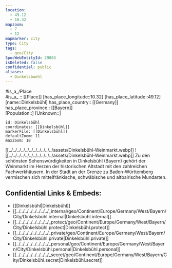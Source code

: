 ```yaml
---
location:
  - 49.12
  - 10.32
mapzoom:
  - 7
  - 12
mapmarker: city
type: City
tags:
  - geo/City
SpocWebEntityId: 29803
isDeleted: false
confidential: public
aliases:
  - Dinkelsbuehl
---
```

#is_a_/Place  
#is_a_ :: [[Place]] 
[has_place_longitude::10.32] 
[has_place_latitude::49.12] 
[name::Dinkelsbühl] 
has_place_country:: [[Germany]]  
has_place_province:: [[Bayern]]  
[Population::] 
[Unknown::] 


```leaflet
id: Dinkelsbühl
coordinates: [[Dinkelsbühl]] 
markerFile: [[Dinkelsbühl]] 
defaultZoom: 11 
maxZoom: 18
```


[[../../../../../../../../../../../assets/Dinkelsbühl-Weinmarkt.webp]]
![[../../../../../../../../../../../assets/Dinkelsbühl-Weinmarkt.webp]]
Zu den schönsten Sehenswürdigkeiten in Dinkelsbühl (Bayern) gehört der Weinmarkt 
im Herzen der historischen Altstadt mit den zahlreichen Fachwerkhäusern. 
In der Stadt an der Grenze zu Baden-Württemberg 
vermischen sich mittelfränkische, schwäbische und altbairische Mundarten.

## Confidential Links & Embeds: 
- [[Dinkelsbühl|Dinkelsbühl]]  
- [[../../../../../../../../_internal/geo/Continent/Europe/Germany/West/Bayern/City/Dinkelsbühl.internal|Dinkelsbühl.internal]] 
- [[../../../../../../../../_protect/geo/Continent/Europe/Germany/West/Bayern/City/Dinkelsbühl.protect|Dinkelsbühl.protect]] 
- [[../../../../../../../../_private/geo/Continent/Europe/Germany/West/Bayern/City/Dinkelsbühl.private|Dinkelsbühl.private]] 
- [[../../../../../../../../_personal/geo/Continent/Europe/Germany/West/Bayern/City/Dinkelsbühl.personal|Dinkelsbühl.personal]] 
- [[../../../../../../../../_secret/geo/Continent/Europe/Germany/West/Bayern/City/Dinkelsbühl.secret|Dinkelsbühl.secret]] 
